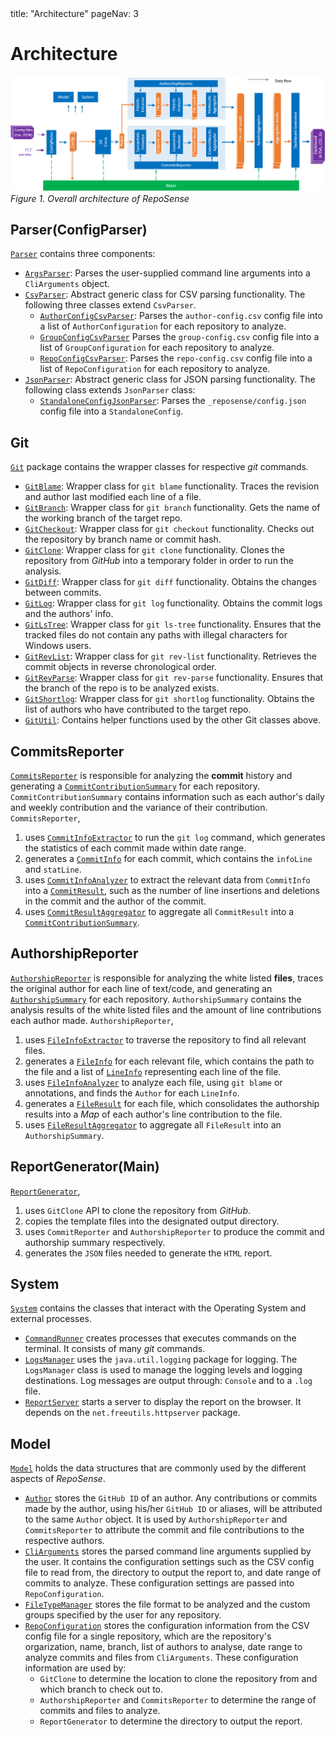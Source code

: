 <frontmatter>
  title: "Architecture"
  pageNav: 3
</frontmatter>

<include src="versionWarning.mbdf" />

<h1 class="display-4">Architecture</h1>

 ![architecture](../images/architecture.png)
*Figure 1. Overall architecture of RepoSense*

<!-- ==================================================================================================== -->

## Parser(ConfigParser)

[`Parser`](https://github.com/reposense/RepoSense/blob/master/src/main/java/reposense/parser) contains three components:
 * [`ArgsParser`](https://github.com/reposense/RepoSense/blob/master/src/main/java/reposense/parser/ArgsParser.java): Parses the user-supplied command line arguments into a `CliArguments` object.
 * [`CsvParser`](https://github.com/reposense/RepoSense/blob/master/src/main/java/reposense/parser/CsvParser.java): Abstract generic class for CSV parsing functionality. The following three classes extend `CsvParser`.
   * [`AuthorConfigCsvParser`](https://github.com/reposense/RepoSense/blob/master/src/main/java/reposense/parser/AuthorConfigCsvParser.java): Parses the `author-config.csv` config file into a list of `AuthorConfiguration` for each repository to analyze.
   * [`GroupConfigCsvParser`](https://github.com/reposense/RepoSense/blob/master/src/main/java/reposense/parser/GroupConfigCsvParser.java) Parses the `group-config.csv` config file into a list of `GroupConfiguration` for each repository to analyze.
   * [`RepoConfigCsvParser`](https://github.com/reposense/RepoSense/blob/master/src/main/java/reposense/parser/RepoConfigCsvParser.java): Parses the `repo-config.csv` config file into a list of `RepoConfiguration` for each repository to analyze.
 * [`JsonParser`](https://github.com/reposense/RepoSense/blob/master/src/main/java/reposense/parser/JsonParser.java): Abstract generic class for JSON parsing functionality. The following class extends `JsonParser` class:
   * [`StandaloneConfigJsonParser`](https://github.com/reposense/RepoSense/blob/master/src/main/java/reposense/parser/StandaloneConfigJsonParser.java): Parses the `_reposense/config.json` config file into a `StandaloneConfig`.

<!-- ==================================================================================================== -->

## Git

[`Git`](https://github.com/reposense/RepoSense/blob/master/src/main/java/reposense/git) package contains the wrapper classes for respective *git* commands.
 * [`GitBlame`](https://github.com/reposense/RepoSense/blob/master/src/main/java/reposense/git/GitBlame.java): Wrapper class for `git blame` functionality. Traces the revision and author last modified each line of a file.
 * [`GitBranch`](https://github.com/reposense/RepoSense/blob/master/src/main/java/reposense/git/GitBranch.java): Wrapper class for `git branch` functionality. Gets the name of the working branch of the target repo.
 * [`GitCheckout`](https://github.com/reposense/RepoSense/blob/master/src/main/java/reposense/git/GitCheckout.java): Wrapper class for `git checkout` functionality. Checks out the repository by branch name or commit hash.
 * [`GitClone`](https://github.com/reposense/RepoSense/blob/master/src/main/java/reposense/git/GitClone.java): Wrapper class for `git clone` functionality. Clones the repository from *GitHub* into a temporary folder in order to run the analysis.
 * [`GitDiff`](https://github.com/reposense/RepoSense/blob/master/src/main/java/reposense/git/GitDiff.java): Wrapper class for `git diff` functionality. Obtains the changes between commits.
 * [`GitLog`](https://github.com/reposense/RepoSense/blob/master/src/main/java/reposense/git/GitLog.java): Wrapper class for `git log` functionality. Obtains the commit logs and the authors' info.
 * [`GitLsTree`](https://github.com/reposense/RepoSense/blob/master/src/main/java/reposense/git/GitLsTree.java): Wrapper class for `git ls-tree` functionality. Ensures that the tracked files do not contain any paths with illegal characters for Windows users.
 * [`GitRevList`](https://github.com/reposense/RepoSense/blob/master/src/main/java/reposense/git/GitRevList.java): Wrapper class for `git rev-list` functionality. Retrieves the commit objects in reverse chronological order.
 * [`GitRevParse`](https://github.com/reposense/RepoSense/blob/master/src/main/java/reposense/git/GitRevParse.java): Wrapper class for `git rev-parse` functionality. Ensures that the branch of the repo is to be analyzed exists.
 * [`GitShortlog`](https://github.com/reposense/RepoSense/blob/master/src/main/java/reposense/git/GitShortlog.java): Wrapper class for `git shortlog` functionality. Obtains the list of authors who have contributed to the target repo.
 * [`GitUtil`](https://github.com/reposense/RepoSense/blob/master/src/main/java/reposense/git/GitUtil.java): Contains helper functions used by the other Git classes above.

<!-- ==================================================================================================== -->

## CommitsReporter

[`CommitsReporter`](https://github.com/reposense/RepoSense/blob/master/src/main/java/reposense/commits/CommitsReporter.java) is responsible for analyzing the **commit** history and generating a [`CommitContributionSummary`](https://github.com/reposense/RepoSense/blob/master/src/main/java/reposense/commits/model/CommitContributionSummary.java) for each repository. `CommitContributionSummary` contains information such as each author's daily and weekly contribution and the variance of their contribution. `CommitsReporter`,
 1. uses [`CommitInfoExtractor`](https://github.com/reposense/RepoSense/blob/master/src/main/java/reposense/commits/CommitInfoExtractor.java) to run the `git log` command, which generates the statistics of each commit made within date range.
 1. generates a [`CommitInfo`](https://github.com/reposense/RepoSense/blob/master/src/main/java/reposense/commits/model/CommitInfo.java) for each commit, which contains the `infoLine` and `statLine`.
 1. uses [`CommitInfoAnalyzer`](https://github.com/reposense/RepoSense/blob/master/src/main/java/reposense/commits/CommitInfoAnalyzer.java) to extract the relevant data from `CommitInfo` into a [`CommitResult`](https://github.com/reposense/RepoSense/blob/master/src/main/java/reposense/commits/model/CommitResult.java), such as the number of line insertions and deletions in the commit and the author of the commit.
 1. uses [`CommitResultAggregator`](https://github.com/reposense/RepoSense/blob/master/src/main/java/reposense/commits/CommitResultAggregator.java) to aggregate all `CommitResult` into a [`CommitContributionSummary`](https://github.com/reposense/RepoSense/blob/master/src/main/java/reposense/commits/model/CommitContributionSummary.java).

<!-- ==================================================================================================== -->

## AuthorshipReporter

[`AuthorshipReporter`](https://github.com/reposense/RepoSense/blob/master/src/main/java/reposense/authorship/AuthorshipReporter.java) is responsible for analyzing the white listed **files**, traces the original author for each line of text/code, and generating an [`AuthorshipSummary`](https://github.com/reposense/RepoSense/blob/master/src/main/java/reposense/authorship/model/AuthorshipSummary.java) for each repository. `AuthorshipSummary` contains the analysis results of the white listed files and the amount of line contributions each author made. `AuthorshipReporter`,
 1. uses [`FileInfoExtractor`](https://github.com/reposense/RepoSense/blob/master/src/main/java/reposense/authorship/FileInfoExtractor.java) to traverse the repository to find all relevant files.
 1. generates a [`FileInfo`](https://github.com/reposense/RepoSense/blob/master/src/main/java/reposense/authorship/model/FileInfo.java) for each relevant file, which contains the path to the file and a list of [`LineInfo`](https://github.com/reposense/RepoSense/blob/master/src/main/java/reposense/authorship/model/LineInfo.java) representing each line of the file.
 1. uses [`FileInfoAnalyzer`](https://github.com/reposense/RepoSense/blob/master/src/main/java/reposense/authorship/FileInfoAnalyzer.java) to analyze each file, using `git blame` or annotations, and finds the `Author` for each `LineInfo`.
 1. generates a [`FileResult`](https://github.com/reposense/RepoSense/blob/master/src/main/java/reposense/authorship/model/FileResult.java) for each file, which consolidates the authorship results into a *Map* of each author's line contribution to the file.
 1. uses [`FileResultAggregator`](https://github.com/reposense/RepoSense/blob/master/src/main/java/reposense/authorship/FileResultAggregator.java) to aggregate all `FileResult` into an `AuthorshipSummary`.

<!-- ==================================================================================================== -->

## ReportGenerator(Main)

[`ReportGenerator`](https://github.com/reposense/RepoSense/blob/master/src/main/java/reposense/report/ReportGenerator.java),
 1. uses `GitClone` API to clone the repository from *GitHub*.
 1. copies the template files into the designated output directory.
 1. uses `CommitReporter` and `AuthorshipReporter` to produce the commit and authorship summary respectively.
 1. generates the `JSON` files needed to generate the `HTML` report.

<!-- ==================================================================================================== -->

## System

[`System`](https://github.com/reposense/RepoSense/blob/master/src/main/java/reposense/system) contains the classes that interact with the Operating System and external processes.
 * [`CommandRunner`](https://github.com/reposense/RepoSense/blob/master/src/main/java/reposense/system/CommandRunner.java) creates processes that executes commands on the terminal. It consists of many *git* commands.
 * [`LogsManager`](https://github.com/reposense/RepoSense/blob/master/src/main/java/reposense/system/LogsManager.java) uses the `java.util.logging` package for logging. The `LogsManager` class is used to manage the logging levels and logging destinations. Log messages are output through: `Console` and to a `.log` file.
 * [`ReportServer`](https://github.com/reposense/RepoSense/blob/master/src/main/java/reposense/system/ReportServer.java) starts a server to display the report on the browser. It depends on the `net.freeutils.httpserver` package.

<!-- ==================================================================================================== -->

## Model

[`Model`](https://github.com/reposense/RepoSense/blob/master/src/main/java/reposense/model) holds the data structures that are commonly used by the different aspects of *RepoSense*.
 * [`Author`](https://github.com/reposense/RepoSense/blob/master/src/main/java/reposense/model/Author.java) stores the `GitHub ID` of an author. Any contributions or commits made by the author, using his/her `GitHub ID` or aliases, will be attributed to the same `Author` object. It is used by `AuthorshipReporter` and `CommitsReporter` to attribute the commit and file contributions to the respective authors.
 * [`CliArguments`](https://github.com/reposense/RepoSense/blob/master/src/main/java/reposense/model/CliArguments.java) stores the parsed command line arguments supplied by the user. It contains the configuration settings such as the CSV config file to read from, the directory to output the report to, and date range of commits to analyze. These configuration settings are passed into `RepoConfiguration`.
 * [`FileTypeManager`](https://github.com/reposense/RepoSense/blob/master/src/main/java/reposense/model/FileTypeManager.java) stores the file format to be analyzed and the custom groups specified by the user for any repository.
 * [`RepoConfiguration`](https://github.com/reposense/RepoSense/blob/master/src/main/java/reposense/model/RepoConfiguration.java) stores the configuration information from the CSV config file for a single repository, which are the repository's orgarization, name, branch, list of authors to analyse, date range to analyze commits and files from `CliArguments`.
 These configuration information are used by:
    - `GitClone` to determine the location to clone the repository from and which branch to check out to.
    - `AuthorshipReporter` and `CommitsReporter` to determine the range of commits and files to analyze.
    - `ReportGenerator` to determine the directory to output the report.
